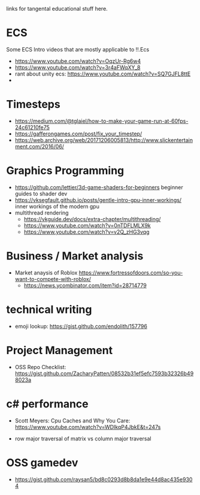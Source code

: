 links for tangental educational stuff here.





# ECS
Some ECS Intro videos that are mostly applicable to !!.Ecs
- https://www.youtube.com/watch?v=OqzUr-Rg6w4
- https://www.youtube.com/watch?v=3r4aFWqXY_8
- rant about unity ecs: https://www.youtube.com/watch?v=SQ7GJFL8ttE
- 

# Timesteps
 - https://medium.com/@tglaiel/how-to-make-your-game-run-at-60fps-24c61210fe75
 - https://gafferongames.com/post/fix_your_timestep/
 - https://web.archive.org/web/20171206005813/http://www.slickentertainment.com/2016/06/




# Graphics Programming
- https://github.com/lettier/3d-game-shaders-for-beginners  beginner guides to shader dev
- https://vksegfault.github.io/posts/gentle-intro-gpu-inner-workings/   inner workings of the modern gpu
- multithread rendering
  - https://vkguide.dev/docs/extra-chapter/multithreading/
  - https://www.youtube.com/watch?v=0nTDFLMLX9k
  - https://www.youtube.com/watch?v=v2Q_zHG3vqg



# Business / Market analysis
- Market anaysis of Roblox https://www.fortressofdoors.com/so-you-want-to-compete-with-roblox/
  - https://news.ycombinator.com/item?id=28714779


# technical writing
- emoji lookup: https://gist.github.com/endolith/157796

# Project Management
- OSS Repo Checklist: https://gist.github.com/ZacharyPatten/08532b31ef5efc7593b32326b498023a


# c# performance
  - Scott Meyers: Cpu Caches and Why You Care: https://www.youtube.com/watch?v=WDIkqP4JbkE&t=247s


- row major traversal of matrix vs column major traversal


# OSS gamedev
- https://gist.github.com/raysan5/bd8c0293d8b8da1e9e44d8ac435e9304


